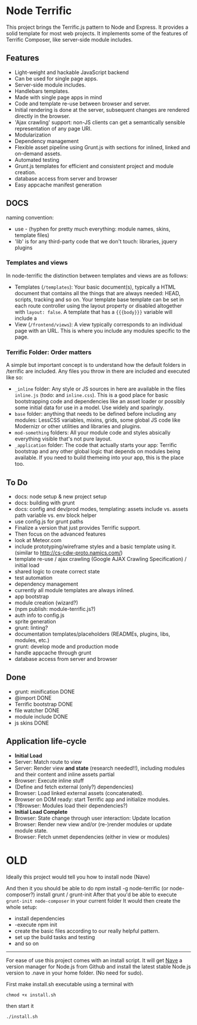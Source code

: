 # Node Terrific

This project brings the Terrific.js pattern to Node and Express. It provides a solid template for most web projects.
It implements some of the features of Terrific Composer, like server-side module includes.

## Features
- Light-weight and hackable JavaScript backend
- Can be used for single page apps.
- Server-side module includes.
- Handlebars templates.
- Made with single page apps in mind
- Code and template re-use between browser and server.
- Initial rendering is done at the server, subsequent changes are rendered directly in the browser.
- 'Ajax crawling' support: non-JS clients can get a semantically sensible representation of any page URI.
- Modularization
- Dependency management
- Flexible asset pipeline using Grunt.js with sections for inlined, linked and on-demand assets.
- Automated testing
- Grunt.js templates for efficient and consistent project and module creation.
- database access from server and browser
- Easy appcache manifest generation

## DOCS
naming convention:

- use - (hyphen for pretty much everything: module names, skins, template files)
- 'lib' is for any third-party code that we don't touch: libraries, jquery plugins

### Templates and views
In node-terrific the distinction between templates and views are as follows:

- Templates (`/templates`): Your basic document(s), typically a HTML document that contains all the things that are
always needed: HEAD, scripts, tracking and so on. Your template base template can be set in each route controller using
the layout property or disabled altogether with `layout: false`. A template that has a `{{{body}}}` variable will
include a
- View (`/frontend/views`): A view typically corresponds to an individual page with an URL. This is where you include
any modules specific to the page.

### Terrific Folder: Order matters
A simple but important concept is to understand how the default folders in /terrific are included. Any files you throw
in there are included and executed like so:

- `_inline` folder: Any style or JS sources in here are available in the files `inline.js` (todo: and `inline.css`).
This is a good place for basic bootstrapping code and dependencies like an asset loader or possibly some initial data
for use in a model. Use widely and sparingly.
- `base` folder: anything that needs to be defined before including any modules: LessCSS variables, mixins, grids,
some global JS code like Modernizr or other utilities and libraries and plugins.
- `mod-something` folders: All your module code and styles absically everything visible that's not pure layout.
- `_application` folder: The code that actually starts your app: Terrific bootstrap and any other global logic that
depends on modules being available. If you need to build themeing into your app, this is the place too.

## To Do

- docs: node setup & new project setup
- docs: building with grunt
- docs: config and dev/prod modes, templating: assets include vs. assets path variable vs. env block helper
- use config.js for grunt paths
- Finalize a version that just provides Terrific support.
- Then focus on the advanced features
- look at Meteor.com
- include prototyping/wireframe styles and a basic template using it. (similar to http://cs-cdw-proto.namics.com/)
- template re-use / ajax crawling (Google AJAX Crawling Specification) / initial load
- shared logic to create correct state
- test automation
- dependency management
- currently all module templates are always inlined.
- app bootstrap
- module creation (wizard?)
- (npm publish: module-terrific.js?)
- auth info to config.js
- sprite generation
- grunt: linting?
- documentation templates/placeholders (READMEs, plugins, libs, modules, etc.)
- grunt: develop mode and production mode
- handle appcache through grunt
- database access from server and browser

## Done

- grunt: minification DONE
- @import DONE
- Terrific bootstrap DONE
- file watcher DONE
- module include DONE
- js skins DONE

## Application life-cycle

- **Initial Load**
- Server: Match route to view
- Server: Render view **and state** (research needed!!), including modules and their content and inline assets partial
- Browser: Execute inline stuff
- (Define and fetch external (only?) dependencies)
- Browser: Load linked external assets (concatenated).
- Browser on DOM ready: start Terrific app and initialize modules.
- (?Browser: Modules load their dependencies?)
- **Initial Load Complete**
- Browser: State change through user interaction: Update location
- Browser: Render new view and/or (re-)render modules or update module state.
- Browser: Fetch unmet dependencies (either in view or modules)


# OLD

Ideally this project would tell you how to install node (Nave)

And then it you should be able to do npm install -g node-terrific (or node-composer?)
install grunt / grunt-init
After that you'd be able to execute `grunt-init node-composer` in your current folder
It would then create the whole setup:

- install dependencies
- -execute npm init
- create the basic files according to our really helpful pattern.
- set up the build tasks and testing
- and so on

---
For ease of use this project comes with an install script. It will get [Nave](https://github.com/isaacs/nave) a version
manager for Node.js from Github and install the latest stable Node.js version to .nave in your home folder. (No need for
sudo).

First make install.sh executable using a terminal with

	chmod +x install.sh

then start it

	./install.sh
